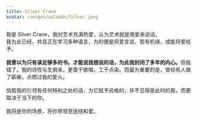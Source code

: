```yaml
---
title: Silver Crane
avatar: /images/uploads/Silver.jpeg
---
```


我是 Silver Crane，我对艺术充满热爱，认为艺术就是用爱来说话。<br>我为此已经，并且正在学习多种语言，为的便是将爱言说，若有机缘，或能将爱给予。 <br><br><strong>我曾以为只有读足够多的书。才能说我想说的话，为此我封闭了多年的内心。</strong>但我错了。我的诗性与生俱来，更善于歌唱，工于点染。而最为重要的是，曾经有人做了薪柴，点燃过我的爱火。 <br><br>倘若我的引领有任何特别之处的话，为它赋予风格的，并不见得是此时的我，而更取决于当下的你。<br><br>我将是你的场景，将你带领至连结和爱。
